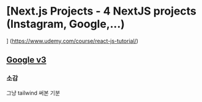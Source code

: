 # [Next.js Projects - 4 NextJS projects (Instagram, Google,...)
] (https://www.udemy.com/course/react-js-tutorial/)

## [Google v3](https://google-v3-jade.vercel.app/)


### 소감

그냥 tailwind 써본 기분
